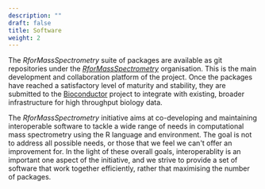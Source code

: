 ```yaml
---
description: ""
draft: false
title: Software
weight: 2
---
```


The *RforMassSpectrometry* suite of packages are available as git
repositories under the
[*RforMassSpectrometry*](https://github.com/RforMassSpectrometry)
organisation. This is the main development and collaboration platform
of the project. Once the packages have reached a satisfactory level of
maturity and stability, they are submitted to the
[Bioconductor](http://www.bioconductor.org) project to integrate with
existing, broader infrastructure for high throughput biology data.

The *RforMassSpectrometry* initiative aims at co-developing and
maintaining interoperable software to tackle a wide range of needs in
computational mass spectrometry using the R language and
environment. The goal is not to address all possible needs, or those
that we feel we can't offer an improvement for. In the light of these
overall goals, interoperablity is an important one aspect of the
initiative, and we strive to provide a set of software that work
together efficiently, rather that maximising the number of packages.
